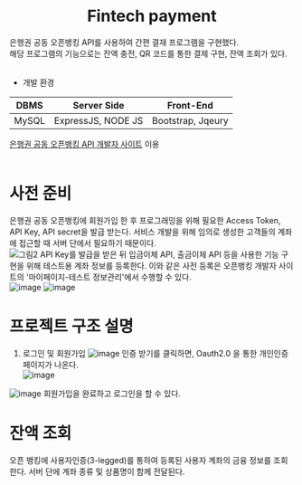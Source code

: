 <br/><h1 align="center">Fintech payment</h1>
은행권 공동 오픈뱅킹 API를 사용하여 간편 결재 프로그램을 구현했다.<br/>
해당 프로그램의 기능으로는 잔액 충전, QR 코드를 통한 결제 구현, 잔액 조회가 있다.<br/><br/>

- 개발 환경


| DBMS | Server Side | Front-End |
|:----:|:----:|:----:|
| MySQL | ExpressJS, NODE JS | Bootstrap, Jqeury|

[은행권 공동 오픈뱅킹 API 개발자 사이트](https://developers.kftc.or.kr/dev) 이용<br/><br/>

 # 사전 준비
은행권 공동 오픈뱅킹에 회원가입 한 후 프로그래밍을 위해 필요한 Access Token, API Key, API secret을 발급 받는다. 서비스 개발을 위해 임의로 생성한 고객들의 계좌에 접근할 때 서버 단에서 필요하기 때문이다.<br/>
![그림2](https://user-images.githubusercontent.com/45943080/109420594-b9341700-7a16-11eb-8147-bf93059a35dd.png)
API Key를 발급을 받은 뒤 입금이체 API, 출금이체 API 등을 사용한 기능 구현을 위해 테스트용 계좌 정보를 등록한다. 이와 같은 사전 등록은 오픈뱅킹 개발자 사이트의 '마이페이지-테스트 정보관리'에서 수행할 수 있다.<br/>
![image](https://user-images.githubusercontent.com/45943080/109420905-488dfa00-7a18-11eb-80d9-01b26c285467.png)
![image](https://user-images.githubusercontent.com/45943080/109420915-5f345100-7a18-11eb-8572-262dce5e7540.png)
 
# 프로젝트 구조 설명
1. 로그인 및 회원가입
![image](https://user-images.githubusercontent.com/45943080/109421087-3496c800-7a19-11eb-8e61-76fdf372e506.png)
인증 받기를 클릭하면, Oauth2.0 을 통한 개인인증 페이지가 나온다.<br/>
![image](https://user-images.githubusercontent.com/45943080/109421130-69a31a80-7a19-11eb-8ae9-044ffb4a737e.png)


![image](https://user-images.githubusercontent.com/45943080/109421164-91927e00-7a19-11eb-93a5-87de0ab8d01f.png)
회원가입을 완료하고 로그인을 할 수 있다.





# 잔액 조회
오픈 뱅킹에 사용자인증(3-legged)를 통하여 등록된 사용자 계좌의 금융 정보를 조회한다. 서버 단에 계좌 종류 및 상품명이 함께 전달된다.
